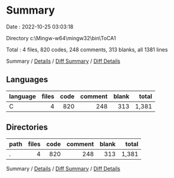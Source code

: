 # Summary

Date : 2022-10-25 03:03:18

Directory c:\\Mingw-w64\\mingw32\\bin\\ToCA1

Total : 4 files,  820 codes, 248 comments, 313 blanks, all 1381 lines

Summary / [Details](details.md) / [Diff Summary](diff.md) / [Diff Details](diff-details.md)

## Languages
| language | files | code | comment | blank | total |
| :--- | ---: | ---: | ---: | ---: | ---: |
| C | 4 | 820 | 248 | 313 | 1,381 |

## Directories
| path | files | code | comment | blank | total |
| :--- | ---: | ---: | ---: | ---: | ---: |
| . | 4 | 820 | 248 | 313 | 1,381 |

Summary / [Details](details.md) / [Diff Summary](diff.md) / [Diff Details](diff-details.md)